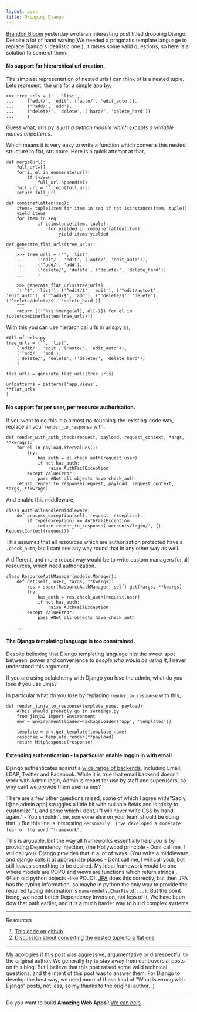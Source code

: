 ```yaml
---
layout: post
title: Dropping Django
---
```


[Brandon Bloom](http://blog.brandonbloom.name/2009/08/dropping-django.html) yesterday wrote an interesting post titled
dropping Django. Despite a lot of hand waving(We needed a pragmatic template language to replace Django's idealistic one.),
it raises some valid questions, so here is a solution to some of them.

#### No support for hierarchical url creation.

The simplest representation of nested urls I can think of is a nested tuple. Lets represent,
the urls for a simple app by,

    >>> tree_urls = ('', 'list',
    ...     ('edit/', 'edit', ('auto/', 'edit_auto')),
    ...     ('^add/', 'add'),
    ...     ('delete/', 'delete', ('hard/', 'delete_hard'))
    ...     )
    
Guess what, urls.py is *just a python module which excepts a variable names urlpatterns*.

Which means it is very easy to write a function which converts this nested structure to flat, structure.
Here is a quick attempt at that,

    def merge(url):
        full_url=[]
        for i, el in enumerate(url):
            if i%2==0:    
                full_url.append(el)
        full_url = ''.join(full_url)
        return full_url
        
    def combineflatten(seq):
        items= tuple(item for item in seq if not isinstance(item, tuple))
        yield items
        for item in seq:
                if isinstance(item, tuple):
                    for yielded in combineflatten(item):
                        yield items+yielded
                        
    def generate_flat_urls(tree_urls):
        """
        >>> tree_urls = ('', 'list',
        ...     ('edit/', 'edit', ('auto/', 'edit_auto')),
        ...     ('^add/', 'add'),
        ...     ('delete/', 'delete', ('delete/', 'delete_hard'))
        ...     )
    
        >>> generate_flat_urls(tree_urls)
        [('^$', 'list'), ('^edit/$', 'edit'), ('^edit/auto/$', 'edit_auto'), ('^^add/$', 'add'), ('^delete/$', 'delete'), ('^delete/delete/$', 'delete_hard')]
        """
        return [('^%s$'%merge(el), el[-1]) for el in tuple(combineflatten(tree_urls))]

With this you can use hierarchical urls in urls.py as,

    #All of urls.py
    tree_urls = ('', 'list',
        ('edit/', 'edit', ('auto/', 'edit_auto')),
        ('^add/', 'add'),
        ('delete/', 'delete', ('delete/', 'delete_hard'))
        )
        
    flat_urls = generate_flat_urls(tree_urls)
    
    urlpatterns = patterns('app.views',
    **flat_urls
    )
    
#### No support for per user, per resource authorisation.

If you want to do this in a almost no-touching-the-existing-code way, replace all your `render_to_response` with,
    
    def render_with_auth_check(request, payload, request_context, *args, **kwrags):
        for el in payload.itervalues():
            try:
                has_auth = el.check_auth(request.user)
                if not has_auth:
                    raise AuthFailException
            except ValueError:
                pass #Not all objects have check_auth
        return render_to_response(request, payload, request_context, *args, **kwrags)
        
And enable this middleware,

    class AuthFailHandlerMiddleware:
        def process_exception(self, request, exception):
            if type(exception) == AuthFailException:
                return render_to_response('accounts/login/', {}, RequestContext(request))

        
This assumes that all resources which are authorisation protected have a `.check_auth`,
but I cant see any way round that in any other way as well.

A different, and more robust way would be to write custom managers for all resources, which need authorization.

    class ResourceAuthManager(models.Manager):
        def get(self, user, *args, **kwargs):
            res = super(ResourceAuthManager, self).get(*args, **kwargs)
            try:
                has_auth = res.check_auth(request.user)
                if not has_auth:
                    raise AuthFailException
            except ValueError:
                pass #Not all objects have check_auth
                
        ...

#### The Django templating language is too constrained.

Despite believing that Django templating language hits the sweet spot between, power
and convenience to *people who would be using it*, I never understood this argument,

If you are using sqlalchemy with Django you lose the admin, what do you lose if you use Jinja?

In particular what do you lose by replacing `render_to_response` with this,
    
    def render_jinja_to_response(template_name, payload):
        #This should probably go in settings.py
        from jinja2 import Environment
        env = Environment(loader=PackageLoader('app', 'templates'))
        
        template = env.get_template(template_name)
        response = template.render(**payload)
        return HttpResponse(response)

#### Extending authentication - In particular enable loggin in with email

Django authenticates against a [wide range of backends](http://www.google.co.in/search?hl=en&client=firefox-a&rls=org.mozilla%3Aen-US%3Aofficial&hs=GGQ&q=authentication+backends+site%3Adjangosnippets.org&btnG=Search&meta=&aq=f&oq=),
including Email, LDAP, Twitter and Facebook. While it is true that email backend doesn't work
with Admin login, Admin is meant for use by staff and superusers, so why cant we provide
them usernames?

There are a few other questions raised, some of which I agree with("Sadly, it[the admin app]
struggles a little bit with nullable fields and is tricky to customize."), and some which I dont,
("I will never write CSS by hand again." - You shouldn't be, someone else on your team should be doing that. )
But this line is interesting `Personally, I've developed a moderate fear of the word "framework"`.

This is arguable, but the way all frameworks essentially help you is by providing
Dependency Injection, (the Hollywood principle - Dont call me, I will call you).
Django provides that in a lot of ways. (You write a middleware, and django calls
it at appropriate places - Dont call me, I will call you), but still leaves something to be desired.
My ideal framework would be one where models are POPO and views are functions which return strings
. (Plain old python objects -like POJO). [JPA](http://java.sun.com/developer/technicalArticles/J2EE/jpa/figure6.html) does this correctly,
but then JPA has the typing information, so maybe in python the only way to provide the required typing
information is `name=models.CharField(...)`. But the point being, we need better Dependency Inversion,
not less of it. We have been dow that path earlier, and it is a much harder way to build complex systems.

-------
Resources

1. [This code on github](http://gist.github.com/171016)
2. [Discussion about converting the nested tuple to a flat one](http://stackoverflow.com/questions/1302653/convert-a-nested-dataset-to-a-flat-dataset-while-retaining-enough-data-to-conver)

--------
My apologies if this post was aggressive, argumentative or disrespectful to the
original author. We generally try to stay away from controversial posts on this blog. But
I believe that this post raised some valid technical questions, and the intent of this
post was to answer them. For Django to develop the best way, we need more of these kind
of "What is wrong with Django" posts, not less, so my thanks to the original author. :)

--------
Do you want to build **Amazing Web Apps**? [We can help](http://uswaretech.com/contact/).



